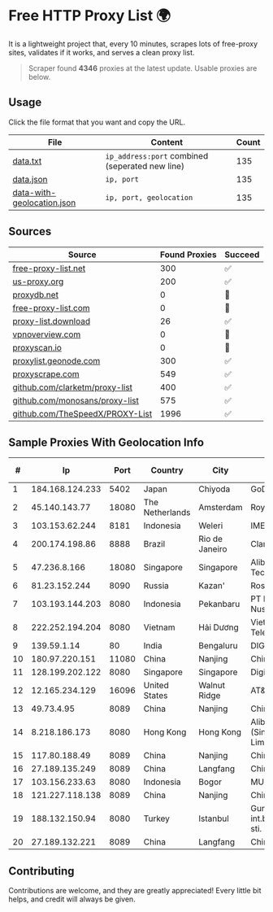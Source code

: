 
# Free HTTP Proxy List 🌍

It is a lightweight project that, every 10 minutes, scrapes lots of free-proxy sites, validates if it works, and serves a clean proxy list.


> Scraper found **4346** proxies at the latest update. Usable proxies are below.

## Usage

Click the file format that you want and copy the URL.


|File|Content|Count|
|----|-------|-----|
|[data.txt](https://raw.githubusercontent.com/themiralay/Proxy-List-World/master/data.txt)|`ip_address:port` combined (seperated new line)|135|
|[data.json](https://raw.githubusercontent.com/themiralay/Proxy-List-World/master/data.json)|`ip, port`|135|
|[data-with-geolocation.json](https://raw.githubusercontent.com/themiralay/Proxy-List-World/master/data-with-geolocation.json)|`ip, port, geolocation`|135|

## Sources

|Source|Found Proxies|Succeed|
|------|-------------|-------|
|[free-proxy-list.net](https://free-proxy-list.net)|300|✅|
|[us-proxy.org](https://www.us-proxy.org)|200|✅|
|[proxydb.net](http://proxydb.net)|0|🚫|
|[free-proxy-list.com](https://free-proxy-list.com/?page=&port=&type%5B%5D=http&type%5B%5D=https&up_time=0&search=Search)|0|🚫|
|[proxy-list.download](https://www.proxy-list.download/HTTP)|26|✅|
|[vpnoverview.com](https://vpnoverview.com/privacy/anonymous-browsing/free-proxy-servers)|0|🚫|
|[proxyscan.io](https://www.proxyscan.io)|0|🚫|
|[proxylist.geonode.com](https://proxylist.geonode.com/api/proxy-list?limit=300&page=1&sort_by=lastChecked&sort_type=desc&protocols=http,https)|300|✅|
|[proxyscrape.com](https://api.proxyscrape.com/v2/?request=displayproxies&protocol=http&timeout=10000&country=all&ssl=all&anonymity=all)|549|✅|
|[github.com/clarketm/proxy-list](https://raw.githubusercontent.com/clarketm/proxy-list/master/proxy-list-raw.txt)|400|✅|
|[github.com/monosans/proxy-list](https://raw.githubusercontent.com/monosans/proxy-list/main/proxies/http.txt)|575|✅|
|[github.com/TheSpeedX/PROXY-List](https://raw.githubusercontent.com/TheSpeedX/PROXY-List/master/http.txt)|1996|✅|


## Sample Proxies With Geolocation Info

|#|Ip|Port|Country|City|Internet Service Provider|
|-|--|----|-------|----|-------------------------|
|1|184.168.124.233|5402|Japan|Chiyoda|GoDaddy.com, LLC|
|2|45.140.143.77|18080|The Netherlands|Amsterdam|RoyaleHosting BV|
|3|103.153.62.244|8181|Indonesia|Weleri|IMEDIANET|
|4|200.174.198.86|8888|Brazil|Rio de Janeiro|Claro S.A|
|5|47.236.8.166|18080|Singapore|Singapore|Alibaba (US) Technology Co., Ltd.|
|6|81.23.152.244|8090|Russia|Kazan'|Rostelecom networks|
|7|103.193.144.203|8080|Indonesia|Pekanbaru|PT Lintas Jaringan Nusantara|
|8|222.252.194.204|8080|Vietnam|Hải Dương|VietNam Post and Telecom Corporation|
|9|139.59.1.14|80|India|Bengaluru|DIGITALOCEAN|
|10|180.97.220.151|11080|China|Nanjing|Chinanet|
|11|128.199.202.122|8080|Singapore|Singapore|DigitalOcean, LLC|
|12|12.165.234.129|16096|United States|Walnut Ridge|AT&T Services, Inc.|
|13|49.73.4.95|8089|China|Nanjing|China Telecom|
|14|8.218.186.173|8080|Hong Kong|Hong Kong|Alibaba Cloud (Singapore) Private Limited|
|15|117.80.188.49|8089|China|Nanjing|China Telecom|
|16|27.189.135.249|8089|China|Langfang|Chinanet|
|17|103.156.233.63|8080|Indonesia|Bogor|MULTIMEDIALINKTECH|
|18|121.227.118.138|8089|China|Nanjing|China Telecom|
|19|188.132.150.94|8080|Turkey|Istanbul|Guneydogu Telekom int.bil. ve ilt. hiz. tic. ltd. sti.|
|20|27.189.132.221|8089|China|Langfang|Chinanet|



## Contributing

Contributions are welcome, and they are greatly appreciated! Every
little bit helps, and credit will always be given.

